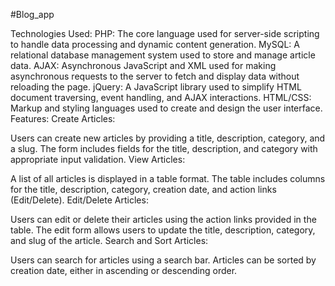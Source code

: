 #Blog_app

Technologies Used:
PHP: The core language used for server-side scripting to handle data processing and dynamic content generation.
MySQL: A relational database management system used to store and manage article data.
AJAX: Asynchronous JavaScript and XML used for making asynchronous requests to the server to fetch and display data without reloading the page.
jQuery: A JavaScript library used to simplify HTML document traversing, event handling, and AJAX interactions.
HTML/CSS: Markup and styling languages used to create and design the user interface.
Features:
Create Articles:

Users can create new articles by providing a title, description, category, and a slug.
The form includes fields for the title, description, and category with appropriate input validation.
View Articles:

A list of all articles is displayed in a table format.
The table includes columns for the title, description, category, creation date, and action links (Edit/Delete).
Edit/Delete Articles:

Users can edit or delete their articles using the action links provided in the table.
The edit form allows users to update the title, description, category, and slug of the article.
Search and Sort Articles:

Users can search for articles using a search bar.
Articles can be sorted by creation date, either in ascending or descending order.
